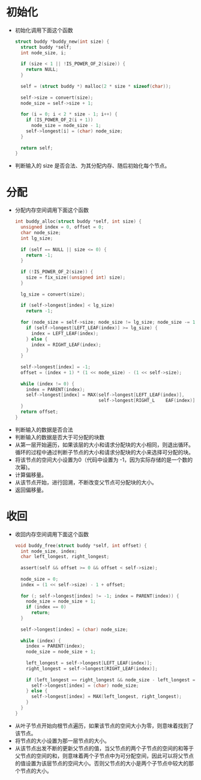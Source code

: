 # 初始化
- 初始化调用下面这个函数
  ```c
  struct buddy *buddy_new(int size) {
    struct buddy *self;
    int node_size, i; 
    
    if (size < 1 || !IS_POWER_OF_2(size)) {
      return NULL;
    }
    
    self = (struct buddy *) malloc(2 * size * sizeof(char)); 
    
    self->size = convert(size);
    node_size = self->size + 1; 
    
    for (i = 0; i < 2 * size - 1; i++) {
      if (IS_POWER_OF_2(i + 1))
        node_size = node_size - 1;
      self->longest[i] = (char) node_size;
    }
    
    return self;
  }
  
  ```
- 判断输入的 size 是否合法、为其分配内存、随后初始化每个节点。
# 分配
- 分配内存空间调用下面这个函数
  ```C
  int buddy_alloc(struct buddy *self, int size) {
    unsigned index = 0, offset = 0;
    char node_size;
    int lg_size;
    
    if (self == NULL || size <= 0) {
      return -1;
    }
    
    if (!IS_POWER_OF_2(size)) {
      size = fix_size((unsigned int) size);
    }
    
    lg_size = convert(size);
    
    if (self->longest[index] < lg_size)
      return -1;
    
    for (node_size = self->size; node_size != lg_size; node_size -= 1) {
      if (self->longest[LEFT_LEAF(index)] >= lg_size) {
        index = LEFT_LEAF(index);
      } else {
        index = RIGHT_LEAF(index);
      }
    }
    
    self->longest[index] = -1;
    offset = (index + 1) * (1 << node_size) - (1 << self->size);
    
    while (index != 0) {
      index = PARENT(index);
      self->longest[index] = MAX(self->longest[LEFT_LEAF(index)], 
                                 self->longest[RIGHT_L    EAF(index)]);
    }
    return offset;
  }
  
  ```
- 判断输入的数据是否合法
- 判断输入的数据是否大于可分配的块数
- 从第一层开始遍历，如果该层的大小和请求分配块的大小相同，则退出循环。循环的过程中通过判断子节点的大小和请求分配块的大小来选择可分配的块。
- 将该节点的空间大小设置为0（代码中设置为 -1，因为实际存储的是一个数的次幂)。
- 计算偏移量。
- 从该节点开始，进行回溯，不断改变父节点可分配块的大小。
- 返回偏移量。
# 收回

- 收回内存空间调用下面这个函数
  ```C
  void buddy_free(struct buddy *self, int offset) {
    int node_size, index;
    char left_longest, right_longest;
    
    assert(self && offset >= 0 && offset < self->size);
    
    node_size = 0;
    index = (1 << self->size) - 1 + offset;
    
    for (; self->longest[index] != -1; index = PARENT(index)) {
      node_size = node_size + 1;
      if (index == 0)
        return;
    }
    
    self->longest[index] = (char) node_size;
    
    while (index) {
      index = PARENT(index);
      node_size = node_size + 1;
      
      left_longest = self->longest[LEFT_LEAF(index)];
      right_longest = self->longest[RIGHT_LEAF(index)];
      
      if (left_longest == right_longest && node_size - left_longest == 1) {
        self->longest[index] = (char) node_size;
      } else {
        self->longest[index] = MAX(left_longest, right_longest);
      }
    }
  }
  
  ```
- 从叶子节点开始向根节点遍历，如果该节点的空间大小为零，则意味着找到了该节点。
- 将节点的大小设置为那一层节点的大小。
- 从该节点出发不断的更新父节点的值，当父节点的两个子节点的空间的和等于父节点的空间的和，则意味着两个子节点中为可分配空间，因此可以将父节点的值设置为该层节点的空间大小。否则父节点的大小是两个子节点中较大的那个节点的大小。